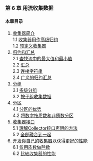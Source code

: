 ### 第 6 章 用流收集数据 ###
#### 本章目录 ####
1.	[收集器简介](Course10.java)   
1.1	[收集器用作高级归约](Course11.java)   
1.2	[预定义收集器](Course12.java)   
2.	[归约和汇总](Course20.java)   
2.1	[查找流中的最大值和最小值](Course21.java)   
2.2	[汇总](Course22.java)   
2.3	[连接字符串](Course23.java)   
2.4	[广义的归约汇总](Course24.java)   
3.	[分组](Course30.java)   
3.1	[多级分组](Course31.java)   
3.2	[按子组收集数据](Course32.java)   
4.	[分区](Course40.java)   
4.1	[分区的优势](Course41.java)   
4.2	[将数字按质数和非质数分区](Course42.java)   
5.	[收集器接口](Course50.java)   
5.1	[理解Collector接口声明的方法](Course51.java)   
5.2	[全部融合到一起](Course52.java)   
6.	[开发你自己的收集器以获得更好的性能](Course60.java)   
6.1	[仅用质数做除数](Course61.java)   
6.2	[比较收集器的性能](Course62.java)   
